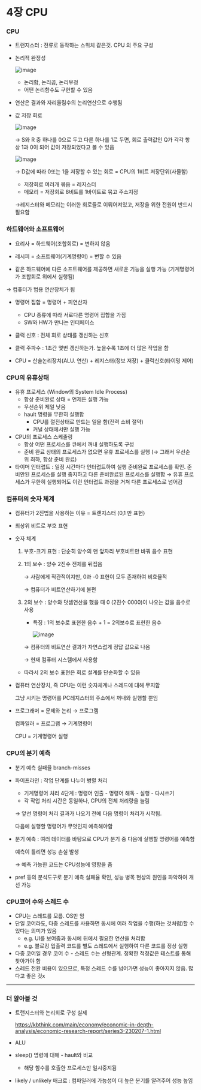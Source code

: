 # 4장 CPU


### CPU

- 트랜지스터 : 전류로 동작하는 스위치 같은것. CPU 의 주요 구성
- 논리적 완정성

    ![image](https://github.com/user-attachments/assets/b4d76d26-bf1b-4677-97fc-8c3e0679f04f)

    
    - 논리합, 논리곱, 논리부정
    - 어떤 논리함수도 구현할 수 있음
- 연산은 결과와 자리올림수의 논리연산으로 수행됨
- 값 저장 회로

    ![image](https://github.com/user-attachments/assets/1466b9a5-b159-4d42-be46-7594963f09fe)
    
    → S와 R 중 하나를 0으로 두고 다른 하나를 1로 두면, 회로 출력값인 Q가 각각 항상 1과 0이 되어 값이 저장되었다고 볼 수 있음
    
    ![image](https://github.com/user-attachments/assets/cca1b3c9-1d70-4fc5-bcb5-71eea54df3ea)

    
    → D값에 따라 0또는 1을 저장할 수 있는 회로 = CPU의 1비트 저장단위(사물함)
    
    - 저장회로 여러개 묶음 = 레지스터
    - 메모리 = 저장회로 8비트를 1바이트로 묶고 주소지정
    
    →레지스터와 메모리는 이러한 회로들로 이뤄어져있고, 저장을 위한 전원이 반드시 필요함
    

### 하드웨어와 소프트웨어

- 요리사 = 하드웨어(조합회로) = 변하지 않음
- 레시피 = 소프트웨어(기계명령어) = 변할 수 있음

- 같은 하드웨어에 다른 소프트웨어를 제공하면 새로운 기능을 실행 가능 (기계명령어가 조합회로 위에서 실행됨)

→ 컴퓨터가 범용 연산장치가 됨

- 명령어 집합 = 명령어 + 피연산자
    - CPU 종류에 따라 서로다른 명령어 집합을 가짐
    - SW와 HW가 만나는 인터페이스
- 클럭 신호 : 전체 회로 상태를 갱신하는 신호
- 클럭 주파수 : 1초간 몇번 갱신하는가. 높을수록 1초에 더 많은 작업을 함

- CPU = 산술논리장치(ALU. 연산) + 레지스터(정보 저장) + 클럭신호(타이밍 제어)

### CPU의 유휴상태

- 유휴 프로세스 (Window의 System Idle Process)
    - 항상 준비완료 상태 = 언제든 실행 가능
    - 우선순위 제일 낮음
    - hault 명령을 무한히 실행함
        - CPU를 절전상태로 만드는 일을 함(전력 소비 절약)
        - 커널 상태에서만 실행 가능
- CPU의 프로세스 스케줄링
    - 항상 어떤 프로세스를 큐에서 꺼내 실행하도록 구성
    - 준비 완료 상태의 프로세스가 없으면 유휴 프로세스를 실행 (→ 그래서 우선순위 최하, 항상 준비 완료)
- 타이머 인터럽트 : 일정 시간마다 인터럽트하여 실행 준비완료 프로세스를 확인. 준비안된 프로세스를 실행 중지하고 다른 준비완료된 프로세스를 실행함 → 유휴 프로세스가 무한히 실행되어도 이런 인터럽트 과정을 거쳐 다른 프로세스로 넘어감

### 컴퓨터의 숫자 체계

- 컴퓨터가 2진법을 사용하는 이유 = 트랜지스터 (0,1 만 표현)
- 최상위 비트로 부호 표현
- 숫자 체계
    1. 부호-크기 표현 : 단순히 양수의 맨 앞자리 부호비트만 바꿔 음수 표현 
    2. 1의 보수 : 양수 2진수 전체를 뒤집음
        
        → 사람에게 직관적이지만, 0과 -0 표현이 모두 존재하여 비효율적
        
        → 컴퓨터가 비트연산하기에 불편
        
    3. 2의 보수 : 양수와 덧셈연산을 했을 때 0 (2진수 0000)이 나오는 값을 음수로 사용
        - 특징 : 1의 보수로 표현한 음수 + 1 = 2의보수로 표현한 음수
            
            ![image](https://github.com/user-attachments/assets/f611ef7b-734b-4483-80c2-89911c9e97ed)

        → 컴퓨터의 비트연산 결과가 자연스럽게 정답 값으로 나옴
        
        → 현재 컴퓨터 시스템에서 사용함
        
    - 따라서 2의 보수 표현은 회로 설계를 단순화할 수 있음

- 컴퓨터 연산장치, 즉 CPU는 이런 숫자체계나 스레드에 대해 무지함
    
    그냥 시키는 명령어를 PC레지스터의 주소에서 꺼내와 실행할 뿐임
    

- 프로그래머 = 문제와 논리 → 프로그램
    
    컴파일러 = 프로그램 → 기계명령어
    
    CPU = 기계명령어 실행
    

### CPU의 분기 예측

- 분기 예측 실패율 branch-misses
- 파이프라인 : 작업 단계를 나누어 병렬 처리
    - 기계명령어 처리 4단계 : 명령어 인출 - 명령어 해독 - 실행 - 다시쓰기
    - 각 작업 처리 시간은 동일하나, CPU의 전체 처리량을 늘림
    
    → 앞선 명령어 처리 결과가 나오기 전에 다음 명령어 처리가 시작됨.
    
    다음에 실행할 명령어가 무엇인지 예측해야함
    
- 분기 예측 : 여러 데이터를 바탕으로 CPU가 분기 중 다음에 실행할 명령어를 예측함
    
    예측이 틀리면 성능 손실 발생
    
    → 예측 가능한 코드는 CPU성능에 영향을 줌
    
- pref 등의 분석도구로 분기 예측 실패율 확인, 성능 병목 현상의 원인을 파악하여 개선 가능

### CPU코어 수와 스레드 수

- CPU는 스레드를 모름. OS만 암
- 단일 코어라도, 다중 스레드를 사용하면 동시에 여러 작업을 수행(하는 것처럼)할 수 있다는 의미가 있음
    - e.g. UI를 보여줌과 동시에 뒤에서 필요한 연산을 처리함
    - e.g. 블로킹 입출력 코드를 별도 스레드에서 실행하여 다른 코드를 정상 실행
- 다중 코어일 경우 코어 수 - 스레드 수는 선형관계. 정확한 적정값은 테스트를 통해 찾아가야 함
- 스레드 전환 비용이 있으므로, 특정 스레드 수를 넘어가면 성능이 좋아지지 않음. 많다고 좋은 것x


---
### 더 알아볼 것

- 트랜지스터와 논리회로 구성 실제
    
    https://kbthink.com/main/economy/economic-in-depth-analysis/economic-research-report/series3-230207-1.html
    
- ALU
- sleep() 명령에 대해 - hault와 비교
    - 해당 함수를 호출한 프로세스만 일시중지됨
- likely / unlikely 매크로 : 컴파일러에 가능성이 더 높은 분기를 알려주어 성능 높임
